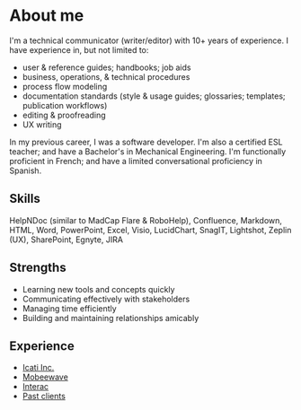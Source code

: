 # About me

I'm a technical communicator (writer/editor) with 10+ years of experience. I have experience in, but not limited to:
* user & reference guides; handbooks; job aids
* business, operations, & technical procedures
* process flow modeling
* documentation standards (style & usage guides; glossaries; templates; publication workflows)
* editing & proofreading
* UX writing

In my previous career, I was a software developer. I'm also a certified ESL teacher; and have a Bachelor's in Mechanical Engineering. I'm functionally proficient in French; and have a limited conversational proficiency in Spanish.

## Skills
HelpNDoc (similar to MadCap Flare & RoboHelp), Confluence, Markdown, HTML, Word, PowerPoint, Excel, Visio, LucidChart, SnagIT, Lightshot, Zeplin (UX), SharePoint, Egnyte, JIRA

## Strengths 
* Learning new tools and concepts quickly
* Communicating effectively with stakeholders
* Managing time efficiently
* Building and maintaining relationships amicably

## Experience
* [Icati Inc.](workhistory/icati.md)
* [Mobeewave](workhistory/mobeewave.md)
* [Interac](workhistory/interac.md)
* [Past clients](workhistory/past_clients.md)
